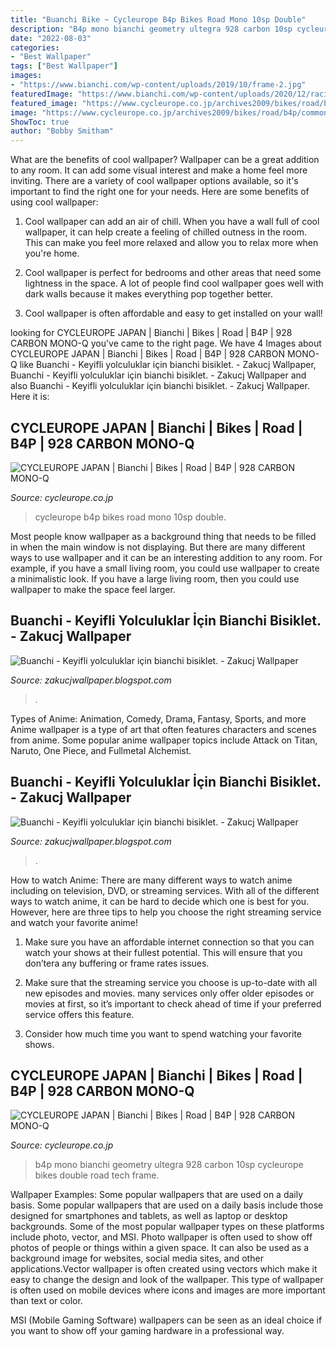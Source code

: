 ```yaml
---
title: "Buanchi Bike ~ Cycleurope B4p Bikes Road Mono 10sp Double"
description: "B4p mono bianchi geometry ultegra 928 carbon 10sp cycleurope bikes double road tech frame"
date: "2022-08-03"
categories:
- "Best Wallpaper"
tags: ["Best Wallpaper"]
images:
- "https://www.bianchi.com/wp-content/uploads/2019/10/frame-2.jpg"
featuredImage: "https://www.bianchi.com/wp-content/uploads/2020/12/racing_21-1-623x770.jpg"
featured_image: "https://www.cycleurope.co.jp/archives2009/bikes/road/b4p/img/928carbon_mono-q_ultegra_10sp_double/geometry.jpg"
image: "https://www.cycleurope.co.jp/archives2009/bikes/road/b4p/common/navigation_img/005.gif"
ShowToc: true
author: "Bobby Smitham"
---
```



What are the benefits of cool wallpaper?
Wallpaper can be a great addition to any room. It can add some visual interest and make a home feel more inviting. There are a variety of cool wallpaper options available, so it's important to find the right one for your needs. Here are some benefits of using cool wallpaper: 
1. Cool wallpaper can add an air of chill. When you have a wall full of cool wallpaper, it can help create a feeling of chilled outness in the room. This can make you feel more relaxed and allow you to relax more when you're home. 

2. Cool wallpaper is perfect for bedrooms and other areas that need some lightness in the space. A lot of people find cool wallpaper goes well with dark walls because it makes everything pop together better. 

3. Cool wallpaper is often affordable and easy to get installed on your wall!

	

		
looking for CYCLEUROPE JAPAN | Bianchi | Bikes | Road | B4P | 928 CARBON MONO-Q you've came to the right page. We have 4 Images about CYCLEUROPE JAPAN | Bianchi | Bikes | Road | B4P | 928 CARBON MONO-Q like Buanchi - Keyifli yolculuklar i̇çin bianchi bisiklet. - Zakucj Wallpaper, Buanchi - Keyifli yolculuklar i̇çin bianchi bisiklet. - Zakucj Wallpaper and also Buanchi - Keyifli yolculuklar i̇çin bianchi bisiklet. - Zakucj Wallpaper. Here it is:
		
    
## CYCLEUROPE JAPAN | Bianchi | Bikes | Road | B4P | 928 CARBON MONO-Q

<img loading=lazy src="https://www.cycleurope.co.jp/archives2009/bikes/road/b4p/common/navigation_img/005.gif" onerror="this.onerror=null;this.src='https://tse4.mm.bing.net/th?id=OIP.50DCB0o_6SqyiJc-p1iWFwAAAA&amp;pid=15.1';" alt="CYCLEUROPE JAPAN | Bianchi | Bikes | Road | B4P | 928 CARBON MONO-Q">

_Source: cycleurope.co.jp_

>cycleurope b4p bikes road mono 10sp double. 

	

Most people know wallpaper as a background thing that needs to be filled in when the main window is not displaying. But there are many different ways to use wallpaper and it can be an interesting addition to any room. For example, if you have a small living room, you could use wallpaper to create a minimalistic look. If you have a large living room, then you could use wallpaper to make the space feel larger.

    
## Buanchi - Keyifli Yolculuklar İçin Bianchi Bisiklet. - Zakucj Wallpaper

<img loading=lazy src="https://www.bianchi.com/wp-content/uploads/2019/10/frame-2.jpg" onerror="this.onerror=null;this.src='https://tse1.mm.bing.net/th?id=OIP.fI6iWu93Qnate08WD7TCoQHaEK&amp;pid=15.1';" alt="Buanchi - Keyifli yolculuklar i̇çin bianchi bisiklet. - Zakucj Wallpaper">

_Source: zakucjwallpaper.blogspot.com_

>. 

	

Types of Anime: Animation, Comedy, Drama, Fantasy, Sports, and more
Anime wallpaper is a type of art that often features characters and scenes from anime. Some popular anime wallpaper topics include Attack on Titan, Naruto, One Piece, and Fullmetal Alchemist.

    
## Buanchi - Keyifli Yolculuklar İçin Bianchi Bisiklet. - Zakucj Wallpaper

<img loading=lazy src="https://www.bianchi.com/wp-content/uploads/2020/12/racing_21-1-623x770.jpg" onerror="this.onerror=null;this.src='https://tse2.mm.bing.net/th?id=OIP.V18hrhpYr8HW5Tg7JZ_eUAHaJJ&amp;pid=15.1';" alt="Buanchi - Keyifli yolculuklar i̇çin bianchi bisiklet. - Zakucj Wallpaper">

_Source: zakucjwallpaper.blogspot.com_

>. 

	

How to watch Anime: There are many different ways to watch anime including on television, DVD, or streaming services.
With all of the different ways to watch anime, it can be hard to decide which one is best for you. However, here are three tips to help you choose the right streaming service and watch your favorite anime!
1. Make sure you have an affordable internet connection so that you can watch your shows at their fullest potential. This will ensure that you don’tera any buffering or frame rates issues.

2. Make sure that the streaming service you choose is up-to-date with all new episodes and movies. many services only offer older episodes or movies at first, so it’s important to check ahead of time if your preferred service offers this feature.

3. Consider how much time you want to spend watching your favorite shows.

    
## CYCLEUROPE JAPAN | Bianchi | Bikes | Road | B4P | 928 CARBON MONO-Q

<img loading=lazy src="https://www.cycleurope.co.jp/archives2009/bikes/road/b4p/img/928carbon_mono-q_ultegra_10sp_double/geometry.jpg" onerror="this.onerror=null;this.src='https://tse1.mm.bing.net/th?id=OIP.rWEGqb-F6CVRWD7XQz1siAHaIx&amp;pid=15.1';" alt="CYCLEUROPE JAPAN | Bianchi | Bikes | Road | B4P | 928 CARBON MONO-Q">

_Source: cycleurope.co.jp_

>b4p mono bianchi geometry ultegra 928 carbon 10sp cycleurope bikes double road tech frame. 

	

Wallpaper Examples: Some popular wallpapers that are used on a daily basis.
Some popular wallpapers that are used on a daily basis include those designed for smartphones and tablets, as well as laptop or desktop backgrounds. Some of the most popular wallpaper types on these platforms include photo, vector, and MSI. 
Photo wallpaper is often used to show off photos of people or things within a given space. It can also be used as a background image for websites, social media sites, and other applications.Vector wallpaper is often created using vectors which make it easy to change the design and look of the wallpaper. This type of wallpaper is often used on mobile devices where icons and images are more important than text or color. 

MSI (Mobile Gaming Software) wallpapers can be seen as an ideal choice if you want to show off your gaming hardware in a professional way.

